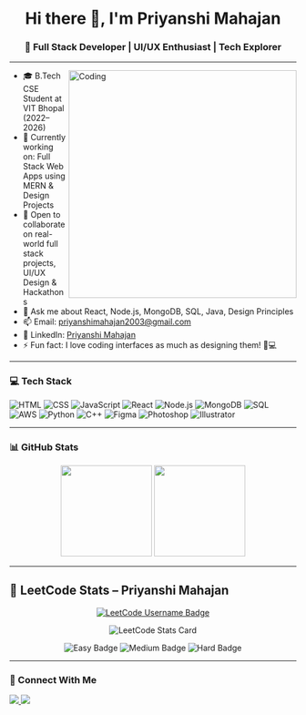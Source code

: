 <h1 align="center">Hi there 👋, I'm Priyanshi Mahajan</h1>
<h3 align="center">🚀 Full Stack Developer | UI/UX Enthusiast | Tech Explorer</h3>

---

<img align="right" alt="Coding" width="400" src="https://cdn.dribbble.com/users/1162077/screenshots/3848914/programmer.gif">

- 🎓 B.Tech CSE Student at VIT Bhopal (2022–2026)  
- 🔭 Currently working on: Full Stack Web Apps using MERN & Design Projects  
- 👯 Open to collaborate on real-world full stack projects, UI/UX Design & Hackathons  
- 💬 Ask me about React, Node.js, MongoDB, SQL, Java, Design Principles  
- 📫 Email: priyanshimahajan2003@gmail.com  
- 💼 LinkedIn: [Priyanshi Mahajan](https://www.linkedin.com/in/priyanshimahajan/)  
- ⚡ Fun fact: I love coding interfaces as much as designing them! 🎨💻 

---

### 💻 Tech Stack

![HTML](https://img.shields.io/badge/HTML-E34F26?style=flat&logo=html5&logoColor=white)
![CSS](https://img.shields.io/badge/CSS-1572B6?style=flat&logo=css3&logoColor=white)
![JavaScript](https://img.shields.io/badge/JavaScript-F7DF1E?style=flat&logo=javascript&logoColor=black)
![React](https://img.shields.io/badge/React-61DAFB?style=flat&logo=react&logoColor=black)
![Node.js](https://img.shields.io/badge/Node.js-339933?style=flat&logo=node.js&logoColor=white)
![MongoDB](https://img.shields.io/badge/MongoDB-4EA94B?style=flat&logo=mongodb&logoColor=white)
![SQL](https://img.shields.io/badge/SQL-4479A1?style=flat&logo=postgresql&logoColor=white)
![AWS](https://img.shields.io/badge/AWS-FF9900?style=flat&logo=amazonaws&logoColor=white)
![Python](https://img.shields.io/badge/Python-3776AB?style=flat&logo=python&logoColor=white)
![C++](https://img.shields.io/badge/C++-00599C?style=flat&logo=cplusplus&logoColor=white)
![Figma](https://img.shields.io/badge/Figma-F24E1E?style=flat&logo=figma&logoColor=white)
![Photoshop](https://img.shields.io/badge/Photoshop-31A8FF?style=flat&logo=adobe-photoshop&logoColor=white)
![Illustrator](https://img.shields.io/badge/Illustrator-FF9A00?style=flat&logo=adobe-illustrator&logoColor=white)


---

### 📊 GitHub Stats

<p align="center">
  <img src="https://github-readme-stats.vercel.app/api?username=priyanshimahajan03&show_icons=true&count_private=true&theme=react" height="160" />
  <img src="https://github-readme-stats.vercel.app/api/top-langs/?username=priyanshimahajan03&layout=compact&theme=react&hide=shell,php,ruby,typescript" height="160"/>
</p>

---

## 🧠 LeetCode Stats – Priyanshi Mahajan



<p align="center">
  <a href="https://leetcode.com/u/priyanshimahajan03/" target="_blank">
    <img src="https://img.shields.io/badge/LeetCode-priyanshimahajan03-blue.svg?style=for-the-badge&logo=leetcode&logoColor=yellow" alt="LeetCode Username Badge"/>
  </a>
</p>

<p align="center">
  <img src="https://leetcode-stats.vercel.app/api?username=priyanshimahajan03&theme=dark" alt="LeetCode Stats Card" />
</p>

<p align="center">
  <img src="https://img.shields.io/badge/Easy-150-green?style=for-the-badge&logo=leetcode&logoColor=white" alt="Easy Badge" />
  <img src="https://img.shields.io/badge/Medium-100-orange?style=for-the-badge&logo=leetcode&logoColor=white" alt="Medium Badge" />
  <img src="https://img.shields.io/badge/Hard-50-red?style=for-the-badge&logo=leetcode&logoColor=white" alt="Hard Badge" />
</p>




---

### 🤝 Connect With Me

<a href="https://www.linkedin.com/in/priyanshimahajan03">
  <img src="https://img.shields.io/badge/LinkedIn-blue?style=flat&logo=linkedin&logoColor=white">
</a>
<a href="mailto:priyanshimahajan2003@gmail.com">
  <img src="https://img.shields.io/badge/Email-D14836?style=flat&logo=gmail&logoColor=white">
</a>
